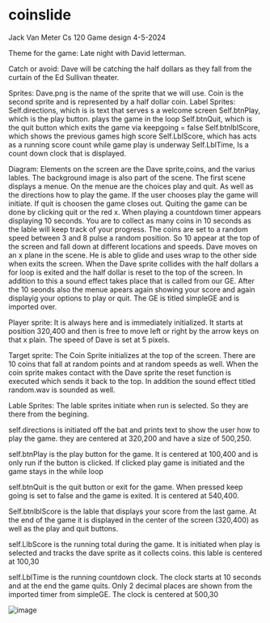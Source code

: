 # coinslide
Jack Van Meter
Cs 120
Game design
4-5-2024


Theme for the game:
 Late night with David letterman. 

Catch or avoid:
Dave will be catching the half dollars as they fall from the curtain of the Ed Sullivan theater. 

Sprites: 
 Dave.png is the name of the sprite that we will use. 
 Coin is the second sprite and is represented by a half dollar coin. 
Label Sprites:
  Self.directions, which is is text that serves s a welcome screen
  Self.btnPlay, which is the play button. plays the game in the loop
  Self.btnQuit, which is the quit button which exits the game via keepgoing = false
  Self.btnlblScore, which shows the previous games high score
  Self.LblScore, which has acts as a running score count while game play is underway
  Self.LblTime, Is a count down clock that is displayed. 
  

Diagram:
Elements on the screen are the Dave sprite,coins, and the varius lables. The background image is also part of the scene. The first scene displays a menue. On the menue are the choices play and quit. As well as the directions how to play the game. If the user chooses play the game will initiate. If quit is choosen the game closes out. Quiting the game can be done by clicking quit or the red x. When playing a countdown timer appears displaying 10 seconds. You are to collect as many coins in 10 seconds as the lable will keep track of your progress. The coins are set to a random speed between 3 and 8 pulse a random position. So 10 appear at the top of the screen and fall down at different locations and speeds. Dave moves on an x plane in the scene. He is able to glide and uses wrap to the other side when exits the screen. When the Dave sprite collides with the half dollars a for loop is exited and the half dollar is reset to the top of the screen. In addition to this a sound effect takes place that is called from our GE. After the 10 seonds also the menue apears again showing your score and again displayig your options to play or quit. The GE is titled simpleGE and is imported over. 

Player sprite:
It is always here and is immediately initialized. It starts at position 320,400 and then is free to move left or right by the arrow keys on that x plain. The speed of Dave is set at 5 pixels. 

Target sprite:
The Coin Sprite initializes at the top of the screen. There are 10 coins that fall at random points and at random speeds as well. When the coin sprite makes contact with the Dave sprite the reset function is executed which sends it back to the top. In addition the sound effect titled random.wav is sounded as well. 

Lable Sprites:
The lable sprites initiate when run is selected. So they are there from the begining. 


self.directions is initiated off the bat and prints text to show the user how to play the game. they are centered at 320,200 and have a size of 500,250.

self.btnPlay is the play button for the game. It is centered at 100,400 and is only run if the button is clicked. If clicked play game is initiated and the game stays in the while loop

self.btnQuit is the quit button or exit for the game. When pressed keep going is set to false and the game is exited. It is centered at 540,400.

Self.btnlblScore is the lable that displays your score from the last game. At the end of the game it is displayed in the center of the screen (320,400) as well as the play and quit buttons.

self.LlbScore is the running total during the game. It is initiated when play is selected and tracks the dave sprite as it collects coins. this lable is centered at 100,30

self.LblTime is the running countdown clock. The clock starts at 10 seconds and at the end the game quits. Only 2 decimal places are shown from the imported timer from simpleGE. The clock is centered at 500,30







![image](https://github.com/JackVM2001/coinslide/assets/156926086/a08431aa-eca2-4740-910d-9e856f1877c0)
